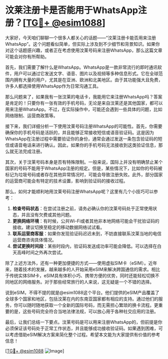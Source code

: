 # 汶莱注册卡是否能用于WhatsApp注册？[[TG💪+ @esim1088](https://t.me/s/esim1088)]

大家好，今天咱们聊聊一个很多人都关心的话题——“汶莱注册卡能否用来注册WhatsApp”。这个问题看似简单，但实际上涉及到不少细节和背景知识。如果你对这个话题感兴趣，或者正在考虑使用汶莱号码来注册WhatsApp，那么这篇文章可能会对你有所帮助。

首先，我们需要了解什么是WhatsApp。WhatsApp是一款非常流行的即时通讯软件，用户可以通过它发送文字、语音、图片以及视频等多种信息形式。它在全球范围内拥有大量的用户，尤其是在亚洲、欧洲和北美地区。由于其功能强大且免费，许多人都选择使用WhatsApp作为日常沟通工具。

那么问题来了，如果我有一张汶莱的电话卡，我能用它来注册WhatsApp吗？答案是肯定的！只要你有一张有效的手机号码，无论是来自汶莱还是其他国家，都可以用来注册WhatsApp。不过，在实际操作中，可能还会遇到一些具体的问题，比如网络限制、运营商政策等。

接下来，我们详细分析一下使用汶莱号码注册WhatsApp的可能性。首先，你需要确保你的手机号码是活跃的，并且能够正常接收短信或语音验证码。这是因为WhatsApp在注册过程中需要验证你的身份，通常会通过发送一条包含验证码的短信或语音电话来进行确认。因此，如果你的手机号码无法接收到这类验证信息，那么就无法完成注册。

其次，关于汶莱号码本身是否有特殊限制。一般来说，国际上并没有明确禁止某个国家的号码不能用于WhatsApp注册的规定。但是，某些情况下，比如你的号码被标记为垃圾号码或者存在其他异常情况时，可能会导致注册失败。此外，部分国家的运营商可能会有特定的技术设置，影响到验证码的接收过程。

那么，如何才能顺利地用汶莱号码注册WhatsApp呢？这里有几个小技巧可以参考：

1. **检查号码状态**：在尝试注册之前，请务必确认你的汶莱号码处于正常使用状态，并且没有欠费或其他问题。
2. **更换网络环境**：有时候，公共Wi-Fi或者其他非本地网络可能会干扰验证码的接收。建议切换至稳定的移动数据网络试试看。
3. **联系运营商客服**：如果你发现验证码迟迟未到，不妨直接联系汶莱当地的电信运营商咨询具体情况。
4. **尝试更换时间段**：某些时段内，验证码发送成功率可能会降低。可以选择在白天高峰时间之外再次尝试。

除了上述方法外，还有一种更加便捷的方式——使用虚拟SIM卡（eSIM）。近年来，随着技术的发展，越来越多的人开始采用eSIM来解决跨国通信的需求。相比于传统实体SIM卡，eSIM具有体积小巧、携带方便的优势，同时还能轻松切换不同地区的网络服务。对于那些经常旅行的人来说，这无疑是一个不错的选择。

说到eSIM，不得不提的就是@esim1088这个平台。他们提供的eSIM产品覆盖了全球多个国家和地区，包括汶莱在内的东南亚国家都有相应的支持。通过他们的服务，你可以随时随地获取一个全新的国际号码，而无需担心繁琐的换卡流程。更重要的是，这些号码完全符合当地法律法规，可以放心用于各种社交应用的注册。

最后，让我们总结一下要点。汶莱号码是可以用来注册WhatsApp的，但前提是你必须保证该号码处于正常工作状态，并且能够成功接收验证码。如果遇到困难，可以考虑借助eSIM解决方案来简化整个过程。希望本文能为大家提供有价值的参考信息！

[[TG💪+ @esim1088](https://t.me/s/esim1088) ![Image](https://i.postimg.cc/4NQfJmqS/Snipaste-2025-05-13-00-14-12.png)]